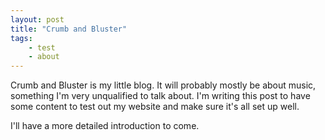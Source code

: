 ```yaml
---
layout: post
title: "Crumb and Bluster"
tags:
    - test
    - about
---
```


Crumb and Bluster is my little blog.  It will probably mostly be about music, something I'm very unqualified to talk about.
I'm writing this post to have some content to test out my website and make sure it's all set up well.

I'll have a more detailed introduction to come.
